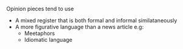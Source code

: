 Opinion pieces tend to use
- A mixed register that is both formal and informal similataneously
- A more figurative language than a news article e.g:
	- Meetaphors
	- Idiomatic language
